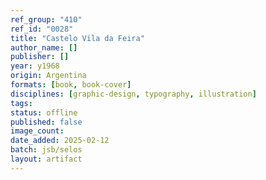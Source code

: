 ```yaml
---
ref_group: "410"
ref_id: "0028"
title: "Castelo Vila da Feira"
author_name: []
publisher: []
year: y1968
origin: Argentina
formats: [book, book-cover]
disciplines: [graphic-design, typography, illustration]
tags:
status: offline
published: false
image_count:
date_added: 2025-02-12
batch: jsb/selos
layout: artifact
---
```

